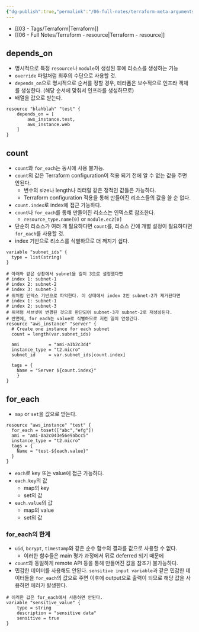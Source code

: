 ```yaml
---
{"dg-publish":true,"permalink":"/06-full-notes/terraform-meta-arguments/","noteIcon":""}
---
```


- [[03 - Tags/Terraform\|Terraform]]
- [[06 - Full Notes/Terraform - resource\|Terraform - resource]]

## depends_on
- 명시적으로 특정 `resource`나 `module`이 생성된 후에 리소스를 생성하는 기능
- `override` 파일처럼 최후의 수단으로 사용할 것.
- `depends_on`으로 명시적으로 순서를 정할 경우, 테라폼은 보수적으로 인프라 객체를 생성한다. (해당 순서에 맞춰서 인프라를 생성하므로)
- 배열을 값으로 받는다.
``` hcl
resource "blahblah" "test" {
	depends_on = [
		aws_instance.test,
		aws_instance.web
	]
}
```
## count
- `count`와 `for_each`는 동시에 사용 불가능.
- `count`의 값은 Terraform configuration이 적용 되기 전에 알 수 없는 값을 주면 안된다.
	- 변수의 size나 length나 리터럴 같은 정적인 값들은 가능하다.
	- Terraform configuration 적용을 통해 만들어진 리소스들의 값을 쓸 순 없다.
- `count.index`로 index에 접근 가능하다.
- `count`나 `for_each`를 통해 만들어진 리소스는 인덱스로 참조한다.
	- `resource_type.name[0]` or `module.ec2[0]`
- 단순히 리소스가 여러 개 필요하다면 `count`를, 리소스 간에 개별 설정이 필요하다면 `for_each`를 사용할 것.
- index 기반으로 리소스를 식별하므로 더 깨지기 쉽다.
``` hcl
variable "subnet_ids" {
  type = list(string)
}

# 아래와 같은 상황에서 subnet을 길이 3으로 설정했다면
# index 1: subnet-1
# index 2: subnet-2
# index 3: subnet-3
# 위처럼 인덱스 기반으로 파악한다. 이 상태에서 index 2인 subnet-2가 제거된다면
# index 1: subnet-1
# index 2: subnet-3 
# 위처럼 서브넷이 변경된 것으로 판단되어 subnet-3가 subnet-2로 재생성된다.
# 반면에, for_each는 value로 식별하므로 저런 일이 안생긴다.
resource "aws_instance" "server" {
  # Create one instance for each subnet
  count = length(var.subnet_ids)

  ami           = "ami-a1b2c3d4"
  instance_type = "t2.micro"
  subnet_id     = var.subnet_ids[count.index]

  tags = {
    Name = "Server ${count.index}"
	}
}
```
## for_each
- `map` or `set`을 값으로 받는다.
``` hcl
resource "aws_instance" "test" {
  for_each = toset(["abc","efg"])
  ami = "ami-0a2c043e56e9abcc5" 
  instance_type = "t2.micro"
  tags = {
    Name = "test-${each.value}"
  }
}
```
- `each`로 key 또는 value에 접근 가능하다. 
- `each.key`의 값
	- map의 key
	- set의 값
- `each.value`의 값
	- map의 value
	- set의 값
### for_each의 한계
- `uid`, `bcrypt`, `timestamp`와 같은 순수 함수의 결과를 값으로 사용할 수 없다.
	- 이러한 함수들은 main 평가 과정에서 뒤로 deferred 되기 때문에
- `count`와 동일하게 remote API 등을 통해 만들어진 값을 참조가 불가능하다.
- 민감한 데이터를 사용해도 안된다. `sensitive input variable`과 같은 민감한 데이터들을 `for_each`의 값으로 주면 이후에 output으로 출력이 되므로 해당 값을 사용하면 에러가 발생한다.
```
# 이러한 값은 for_each에서 사용하면 안된다.
variable "sensitive_value" {
	type = string
	description = "sensitive data"
	sensitive = true 
}
```